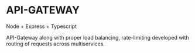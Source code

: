 # API-GATEWAY

Node + Express + Typescript

API-Gateway along with proper load balancing, rate-limiting developed with routing of requests across multiservices.
